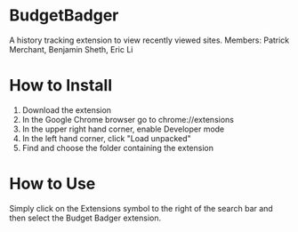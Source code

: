 # BudgetBadger
A history tracking extension to view recently viewed sites. 
Members: Patrick Merchant, Benjamin Sheth, Eric Li

# How to Install
1. Download the extension
2. In the Google Chrome browser go to chrome://extensions
3. In the upper right hand corner, enable Developer mode
4. In the left hand corner, click "Load unpacked"
5. Find and choose the folder containing the extension

# How to Use
Simply click on the Extensions symbol to the right of
the search bar and then select the Budget Badger extension.
